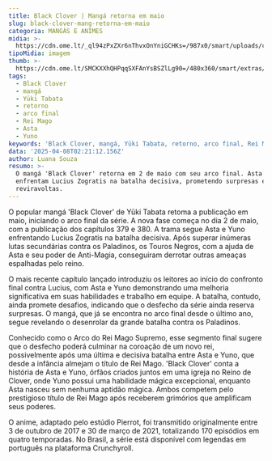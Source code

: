 ```yaml
---
title: Black Clover | Mangá retorna em maio
slug: black-clover-mang-retorna-em-maio
categoria: MANGÁS E ANIMES
midia: >-
  https://cdn.ome.lt/_ql94zPxZXr6nThvxOnYniGCHKs=/987x0/smart/uploads/conteudo/fotos/Design_sem_nome_-_2025-04-07T220008.927.png
tipoMidia: imagem
thumb: >-
  https://cdn.ome.lt/SMCKXXhQHPqqSXFAnYsBSZlLg90=/480x360/smart/extras/conteudos/Design_sem_nome_-_2025-04-07T220008.927.png
tags:
  - Black Clover
  - mangá
  - Yūki Tabata
  - retorno
  - arco final
  - Rei Mago
  - Asta
  - Yuno
keywords: 'Black Clover, mangá, Yūki Tabata, retorno, arco final, Rei Mago, Asta, Yuno'
data: '2025-04-08T02:21:12.156Z'
author: Luana Souza
resumo: >-
  O mangá 'Black Clover' retorna em 2 de maio com seu arco final. Asta e Yuno
  enfrentam Lucius Zogratis na batalha decisiva, prometendo surpresas e
  reviravoltas.
---
```


O popular mangá 'Black Clover' de Yūki Tabata retoma a publicação em maio, iniciando o arco final da série. A nova fase começa no dia 2 de maio, com a publicação dos capítulos 379 e 380. A trama segue Asta e Yuno enfrentando Lucius Zogratis na batalha decisiva. Após superar inúmeras lutas secundárias contra os Paladinos, os Touros Negros, com a ajuda de Asta e seu poder de Anti-Magia, conseguiram derrotar outras ameaças espalhadas pelo reino.

O mais recente capítulo lançado introduziu os leitores ao início do confronto final contra Lucius, com Asta e Yuno demonstrando uma melhoria significativa em suas habilidades e trabalho em equipe. A batalha, contudo, ainda promete desafios, indicando que o desfecho da série ainda reserva surpresas. O mangá, que já se encontra no arco final desde o último ano, segue revelando o desenrolar da grande batalha contra os Paladinos.

Conhecido como o Arco do Rei Mago Supremo, esse segmento final sugere que o desfecho poderá culminar na coroação de um novo rei, possivelmente após uma última e decisiva batalha entre Asta e Yuno, que desde a infância almejam o título de Rei Mago. 'Black Clover' conta a história de Asta e Yuno, órfãos criados juntos em uma igreja no Reino de Clover, onde Yuno possui uma habilidade mágica excepcional, enquanto Asta nasceu sem nenhuma aptidão mágica. Ambos competem pelo prestigioso título de Rei Mago após receberem grimórios que amplificam seus poderes.

O anime, adaptado pelo estúdio Pierrot, foi transmitido originalmente entre 3 de outubro de 2017 e 30 de março de 2021, totalizando 170 episódios em quatro temporadas. No Brasil, a série está disponível com legendas em português na plataforma Crunchyroll.
